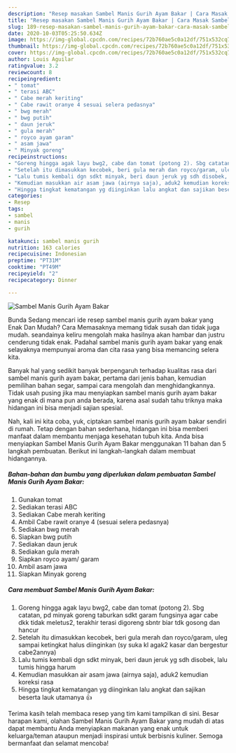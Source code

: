 ```yaml
---
description: "Resep masakan Sambel Manis Gurih Ayam Bakar | Cara Masak Sambel Manis Gurih Ayam Bakar Yang Bisa Manjain Lidah"
title: "Resep masakan Sambel Manis Gurih Ayam Bakar | Cara Masak Sambel Manis Gurih Ayam Bakar Yang Bisa Manjain Lidah"
slug: 189-resep-masakan-sambel-manis-gurih-ayam-bakar-cara-masak-sambel-manis-gurih-ayam-bakar-yang-bisa-manjain-lidah
date: 2020-10-03T05:25:50.634Z
image: https://img-global.cpcdn.com/recipes/72b760ae5c0a12df/751x532cq70/sambel-manis-gurih-ayam-bakar-foto-resep-utama.jpg
thumbnail: https://img-global.cpcdn.com/recipes/72b760ae5c0a12df/751x532cq70/sambel-manis-gurih-ayam-bakar-foto-resep-utama.jpg
cover: https://img-global.cpcdn.com/recipes/72b760ae5c0a12df/751x532cq70/sambel-manis-gurih-ayam-bakar-foto-resep-utama.jpg
author: Louis Aguilar
ratingvalue: 3.2
reviewcount: 8
recipeingredient:
- " tomat"
- " terasi ABC"
- " Cabe merah keriting"
- " Cabe rawit oranye 4 sesuai selera pedasnya"
- " bwg merah"
- " bwg putih"
- " daun jeruk"
- " gula merah"
- " royco ayam garam"
- " asam jawa"
- " Minyak goreng"
recipeinstructions:
- "Goreng hingga agak layu bwg2, cabe dan tomat (potong 2). Sbg catatan, pd minyak goreng taburkan sdkt garam fungsinya agar cabe dkk tidak meletus2, terakhir terasi digoreng sbntr biar tdk gosong dan hancur"
- "Setelah itu dimasukkan kecobek, beri gula merah dan royco/garam, uleg sampai ketingkat halus diinginkan (sy suka kl agak2 kasar dan bergestur cabe2annya)"
- "Lalu tumis kembali dgn sdkt minyak, beri daun jeruk yg sdh disobek, lalu tumis hingga harum"
- "Kemudian masukkan air asam jawa (airnya saja), aduk2 kemudian koreksi rasa"
- "Hingga tingkat kematangan yg diinginkan lalu angkat dan sajikan beserta lauk utamanya 👍"
categories:
- Resep
tags:
- sambel
- manis
- gurih

katakunci: sambel manis gurih 
nutrition: 163 calories
recipecuisine: Indonesian
preptime: "PT31M"
cooktime: "PT49M"
recipeyield: "2"
recipecategory: Dinner

---
```



![Sambel Manis Gurih Ayam Bakar](https://img-global.cpcdn.com/recipes/72b760ae5c0a12df/751x532cq70/sambel-manis-gurih-ayam-bakar-foto-resep-utama.jpg)

Bunda Sedang mencari ide resep sambel manis gurih ayam bakar yang Enak Dan Mudah? Cara Memasaknya memang tidak susah dan tidak juga mudah. seandainya keliru mengolah maka hasilnya akan hambar dan justru cenderung tidak enak. Padahal sambel manis gurih ayam bakar yang enak selayaknya mempunyai aroma dan cita rasa yang bisa memancing selera kita.

Banyak hal yang sedikit banyak berpengaruh terhadap kualitas rasa dari sambel manis gurih ayam bakar, pertama dari jenis bahan, kemudian pemilihan bahan segar, sampai cara mengolah dan menghidangkannya. Tidak usah pusing jika mau menyiapkan sambel manis gurih ayam bakar yang enak di mana pun anda berada, karena asal sudah tahu triknya maka hidangan ini bisa menjadi sajian spesial.




Nah, kali ini kita coba, yuk, ciptakan sambel manis gurih ayam bakar sendiri di rumah. Tetap dengan bahan sederhana, hidangan ini bisa memberi manfaat dalam membantu menjaga kesehatan tubuh kita. Anda bisa menyiapkan Sambel Manis Gurih Ayam Bakar menggunakan 11 bahan dan 5 langkah pembuatan. Berikut ini langkah-langkah dalam membuat hidangannya.

<!--inarticleads1-->

##### Bahan-bahan dan bumbu yang diperlukan dalam pembuatan Sambel Manis Gurih Ayam Bakar:

1. Gunakan  tomat
1. Sediakan  terasi ABC
1. Sediakan  Cabe merah keriting
1. Ambil  Cabe rawit oranye 4 (sesuai selera pedasnya)
1. Sediakan  bwg merah
1. Siapkan  bwg putih
1. Sediakan  daun jeruk
1. Sediakan  gula merah
1. Siapkan  royco ayam/ garam
1. Ambil  asam jawa
1. Siapkan  Minyak goreng




<!--inarticleads2-->

##### Cara membuat Sambel Manis Gurih Ayam Bakar:

1. Goreng hingga agak layu bwg2, cabe dan tomat (potong 2). Sbg catatan, pd minyak goreng taburkan sdkt garam fungsinya agar cabe dkk tidak meletus2, terakhir terasi digoreng sbntr biar tdk gosong dan hancur
1. Setelah itu dimasukkan kecobek, beri gula merah dan royco/garam, uleg sampai ketingkat halus diinginkan (sy suka kl agak2 kasar dan bergestur cabe2annya)
1. Lalu tumis kembali dgn sdkt minyak, beri daun jeruk yg sdh disobek, lalu tumis hingga harum
1. Kemudian masukkan air asam jawa (airnya saja), aduk2 kemudian koreksi rasa
1. Hingga tingkat kematangan yg diinginkan lalu angkat dan sajikan beserta lauk utamanya 👍




Terima kasih telah membaca resep yang tim kami tampilkan di sini. Besar harapan kami, olahan Sambel Manis Gurih Ayam Bakar yang mudah di atas dapat membantu Anda menyiapkan makanan yang enak untuk keluarga/teman ataupun menjadi inspirasi untuk berbisnis kuliner. Semoga bermanfaat dan selamat mencoba!

